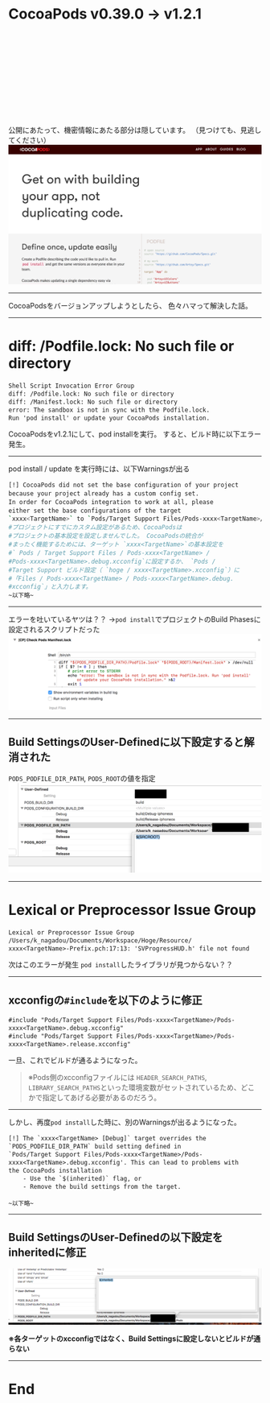 # CocoaPods v0.39.0 -> v1.2.1

<br><br><br><br><br><br><br><br><br><br>

公開にあたって、機密情報にあたる部分は隠しています。
（見つけても、見逃してください）
![bg 70%](images/bg_cocoapods.png)

---

<!-- page_number: true -->

CocoaPodsをバージョンアップしようとしたら、
色々ハマって解決した話。

---

# diff: /Podfile.lock: No such file or directory

```
Shell Script Invocation Error Group
diff: /Podfile.lock: No such file or directory
diff: /Manifest.lock: No such file or directory
error: The sandbox is not in sync with the Podfile.lock. 
Run 'pod install' or update your CocoaPods installation.
```

CocoaPodsをv1.2.1にして、pod installを実行。
すると、ビルド時に以下エラー発生。

---

pod install / update を実行時には、以下Warningsが出る
```bash
[!] CocoaPods did not set the base configuration of your project
because your project already has a custom config set. 
In order for CocoaPods integration to work at all, please 
either set the base configurations of the target 
`xxxx<TargetName>` to `Pods/Target Support Files/Pods-xxxx<TargetName>/Pods-xxxx<TargetName>.debug.xcconfig` or include the `Pods/Target Support Files/Pods-xxxx<TargetName>/Pods-xxxx<TargetName>.debug.xcconfig` in your build configuration (`hoge/xxxx<TargetName>.xcconfig`).
#プロジェクトにすでにカスタム設定があるため、CocoaPodsは
#プロジェクトの基本設定を設定しませんでした。 CocoaPodsの統合が
#まったく機能するためには、ターゲット `xxxx<TargetName>`の基本設定を
#` Pods / Target Support Files / Pods-xxxx<TargetName> /
#Pods-xxxx<TargetName>.debug.xcconfig`に設定するか、 `Pods /
#Target Support ビルド設定（ `hoge / xxxx<TargetName>.xcconfig`）に
#「Files / Pods-xxxx<TargetName> / Pods-xxxx<TargetName>.debug.
#xcconfig`」と入力します。
~以下略~
```

---

エラーを吐いているヤツは？？
→`pod install`でプロジェクトのBuild Phasesに設定されるスクリプトだった
![cocoapods_version_up_02](images/cocoapods_version_up_02.png)

---

## Build SettingsのUser-Definedに以下設定すると解消された

`PODS_PODFILE_DIR_PATH`, `PODS_ROOT`の値を指定
![cocoapods_version_up_03](images/cocoapods_version_up_03_e.png)

---

# Lexical or Preprocessor Issue Group


```
Lexical or Preprocessor Issue Group
/Users/k_nagadou/Documents/Workspace/Hoge/Resource/
xxxx<TargetName>-Prefix.pch:17:13: 'SVProgressHUD.h' file not found
```

次はこのエラーが発生
`pod install`したライブラリが見つからない？？

---

## xcconfigの`#include`を以下のように修正


```
#include "Pods/Target Support Files/Pods-xxxx<TargetName>/Pods-xxxx<TargetName>.debug.xcconfig"
#include "Pods/Target Support Files/Pods-xxxx<TargetName>/Pods-xxxx<TargetName>.release.xcconfig"
```

一旦、これでビルドが通るようになった。
>※Pods側のxcconfigファイルには
`HEADER_SEARCH_PATHS`, `LIBRARY_SEARCH_PATHS`といった環境変数がセットされているため、どこかで指定してあげる必要があるのだろう。

---

しかし、再度`pod install`した時に、別のWarningsが出るようになった。
```
[!] The `xxxx<TargetName> [Debug]` target overrides the 
`PODS_PODFILE_DIR_PATH` build setting defined in 
`Pods/Target Support Files/Pods-xxxx<TargetName>/Pods-
xxxx<TargetName>.debug.xcconfig'. This can lead to problems with 
the CocoaPods installation
    - Use the `$(inherited)` flag, or
    - Remove the build settings from the target.

~以下略~
```

---

## Build SettingsのUser-Definedの以下設定をinheritedに修正

![cocoapods_version_up_01](images/cocoapods_version_up_01_e.png)

**※各ターゲットのxcconfigではなく、Build Settingsに設定しないとビルドが通らない**

---

# End